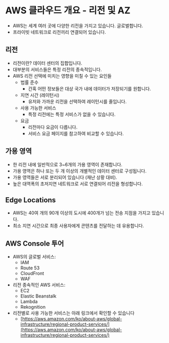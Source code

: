 # AWS 클라우드 개요 - 리전 및 AZ
- AWS는 세계 여러 곳에 다양한 리전을 가지고 있습니다. 글로벌합니다.
- 프라이빗 네트워크로 리전끼리 연결되어 있습니다.

## 리전
- 리전이란? 데이터 센터의 집합입니다.
- 대부분의 서비스들은 특정 리전의 종속적입니다.
- AWS 리전 선택에 미치는 영향을 미칠 수 있는 요인들
    - 법률 준수
        - 간혹 어떤 정보들은 대상 국가 내에 데이터가 저장되기를 원합니다.
    - 지연 시간 (레이턴시)
        - 유저와 가까운 리전을 선택하여 레이턴시를 줄입니다.
    - 사용 가능한 서비스
        - 특정 리전에는 특정 서비스가 없을 수 있습니다.
    - 요금
        - 리전마다 요금이 다릅니다.
        - 서비스 요금 페이지를 참고하여 비교할 수 있습니다.

## 가용 영역

- 한 리전 내에 일반적으로 3~6개의 가용 영역이 존재합니다.
- 가용 영역은 하나 또는 두 개 이상의 개별적인 데이터 센터로 구성됩니다.
- 가용 영역들은 서로 분리되어 있습니다 (재난 상황 대비).
- 높은 대역폭의 초저지연 네트워크로 서로 연결되어 리전을 형성합니다.

## Edge Locations

- AWS는 40여 개의 90개 이상의 도시에 400개가 넘는 전송 지점을 가지고 있습니다.
- 최소 지연 시간으로 최종 사용자에게 콘텐츠를 전달하는 데 유용합니다.

## AWS Console 투어

- AWS의 글로벌 서비스:
    - IAM
    - Route 53
    - CloudFront
    - WAF
- 리전 종속적인 AWS 서비스:
    - EC2
    - Elastic Beanstalk
    - Lambda
    - Rekognition
- 리전별로 사용 가능한 서비스는 아래 링크에서 확인할 수 있습니다
    - [https://aws.amazon.com/ko/about-aws/global-infrastructure/regional-product-services/](https://aws.amazon.com/ko/about-aws/global-infrastructure/regional-product-services/)
